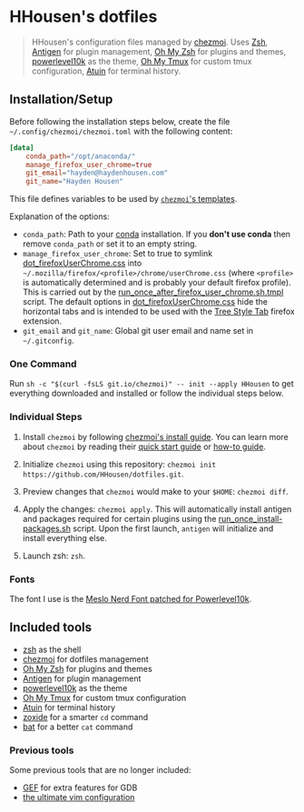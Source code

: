 # HHousen's dotfiles

> HHousen's configuration files managed by [chezmoi](https://github.com/twpayne/chezmoi). Uses [Zsh](https://en.wikipedia.org/wiki/Z_shell), [Antigen](https://github.com/zsh-users/antigen) for plugin management, [Oh My Zsh](https://github.com/ohmyzsh/ohmyzsh/) for plugins and themes, [powerlevel10k](https://github.com/romkatv/powerlevel10k) as the theme, [Oh My Tmux](https://github.com/gpakosz/.tmux) for custom tmux configuration, [Atuin](https://github.com/atuinsh/atuin) for terminal history.

## Installation/Setup

Before following the installation steps below, create the file `~/.config/chezmoi/chezmoi.toml` with the following content:

```toml
[data]
    conda_path="/opt/anaconda/"
    manage_firefox_user_chrome=true
    git_email="hayden@haydenhousen.com"
    git_name="Hayden Housen"
```

This file defines variables to be used by [`chezmoi`'s templates](https://github.com/twpayne/chezmoi/blob/master/docs/HOWTO.md#use-templates).

Explanation of the options:

- `conda_path`: Path to your [conda](https://docs.conda.io/en/latest/) installation. If you **don't use conda** then remove `conda_path` or set it to an empty string.
- `manage_firefox_user_chrome`: Set to true to symlink [dot_firefoxUserChrome.css](./dot_firefoxUserChrome.css) into `~/.mozilla/firefox/<profile>/chrome/userChrome.css` (where `<profile>` is automatically determined and is probably your default firefox profile). This is carried out by the [run_once_after_firefox_user_chrome.sh.tmpl](./.chezmoiscripts/run_once_after_firefox_user_chrome.sh.tmpl) script. The default options in [dot_firefoxUserChrome.css](./dot_firefoxUserChrome.css) hide the horizontal tabs and is intended to be used with the [Tree Style Tab](https://github.com/piroor/treestyletab) firefox extension.
- `git_email` and `git_name`: Global git user email and name set in `~/.gitconfig`.

### One Command

Run `sh -c "$(curl -fsLS git.io/chezmoi)" -- init --apply HHousen` to get everything downloaded and installed or follow the individual steps below.

### Individual Steps

1. Install `chezmoi` by following [chezmoi's install guide](https://github.com/twpayne/chezmoi/blob/master/docs/INSTALL.md). You can learn more about `chezmoi` by reading their [quick start guide](https://github.com/twpayne/chezmoi/blob/master/docs/QUICKSTART.md) or [how-to guide](https://github.com/twpayne/chezmoi/blob/master/docs/HOWTO.md).

2. Initialize `chezmoi` using this repository: `chezmoi init https://github.com/HHousen/dotfiles.git`.

3. Preview changes that `chezmoi` would make to your `$HOME`: `chezmoi diff`.

4. Apply the changes: `chezmoi apply`. This will automatically install antigen and packages required for certain plugins using the [run_once_install-packages.sh](run_once_install-packages.sh) script. Upon the first launch, `antigen` will initialize and install everything else.

5. Launch zsh: `zsh`.

### Fonts

The font I use is the [Meslo Nerd Font patched for Powerlevel10k](https://github.com/romkatv/powerlevel10k#meslo-nerd-font-patched-for-powerlevel10k).

## Included tools

- [zsh](https://www.zsh.org/) as the shell
- [chezmoi](https://github.com/twpayne/chezmoi) for dotfiles management
- [Oh My Zsh](https://github.com/ohmyzsh/ohmyzsh/) for plugins and themes
- [Antigen](https://github.com/zsh-users/antigen) for plugin management
- [powerlevel10k](https://github.com/romkatv/powerlevel10k) as the theme
- [Oh My Tmux](https://github.com/gpakosz/.tmux) for custom tmux configuration
- [Atuin](https://github.com/atuinsh/atuin) for terminal history
- [zoxide](https://github.com/ajeetdsouza/zoxide) for a smarter `cd` command
- [bat](https://github.com/sharkdp/bat) for a better `cat` command

### Previous tools

Some previous tools that are no longer included:

- [GEF](https://github.com/hugsy/gef) for extra features for GDB
- [the ultimate vim configuration](https://github.com/amix/vimrc)
